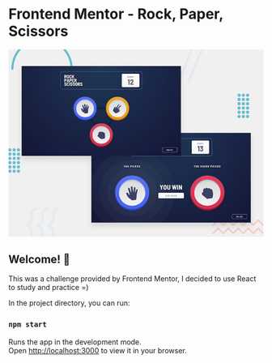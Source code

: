 # Frontend Mentor - Rock, Paper, Scissors

![Design preview for the Rock, Paper, Scissors coding challenge](./src/assets/images/desktop-preview.jpg)

## Welcome! 👋

This was a challenge provided by Frontend Mentor, I decided to use React to study and practice =)

In the project directory, you can run:

### `npm start`

Runs the app in the development mode.\
Open [http://localhost:3000](http://localhost:3000) to view it in your browser.